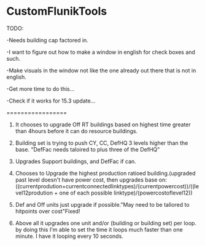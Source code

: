 CustomFlunikTools
=================
TODO:

-Needs building cap factored in.

-I want to figure out how to make a window in english for check boxes and such.

-Make visuals in the window not like the one already out there that is not in english.

-Get more time to do this...

-Check if it works for 15.3 update...

=================
1) It chooses to upgrade Off RT buildings based on highest time greater than 4hours before it can do resource buildings.

2) Building set is trying to push CY, CC, DefHQ 3 levels higher than the base. "DefFac needs taloired to plus three of the DefHQ"

3) Upgrades Support buildings, and DefFac if can.

4) Chooses to Upgrade the highest production ratioed building.(upgraded past level doesn't have power cost, then upgrades base on:
((currentprodution+currentconnectedlinktypes)/(currentpowercost))/((level12prodution + one of each possible linktype)/(powercostoflevel12))

5) Def and Off units just upgrade if possible."May need to be taliored to hitpoints over cost"Fixed!

6) Above all it upgrades one unit and/or (building or building set) per loop. by doing this I'm able to set the time it loops much faster than one minute. I have it looping every 10 seconds.
